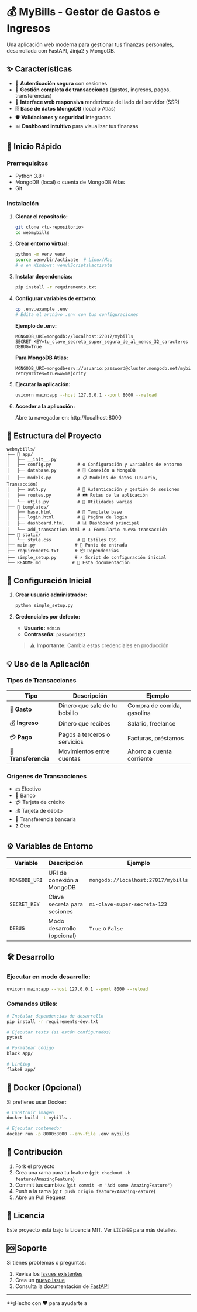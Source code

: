 # 💰 MyBills - Gestor de Gastos e Ingresos

Una aplicación web moderna para gestionar tus finanzas personales, desarrollada con FastAPI, Jinja2 y MongoDB.

## ✨ Características

- 🔐 **Autenticación segura** con sesiones
- 💸 **Gestión completa de transacciones** (gastos, ingresos, pagos, transferencias)
- 🎨 **Interface web responsiva** renderizada del lado del servidor (SSR)
- 🗄️ **Base de datos MongoDB** (local o Atlas)
- 🛡️ **Validaciones y seguridad** integradas
- 📊 **Dashboard intuitivo** para visualizar tus finanzas

## 🚀 Inicio Rápido

### Prerrequisitos

- Python 3.8+
- MongoDB (local) o cuenta de MongoDB Atlas
- Git

### Instalación

1. **Clonar el repositorio:**
   ```bash
   git clone <tu-repositorio>
   cd webmybills
   ```

2. **Crear entorno virtual:**
   ```bash
   python -m venv venv
   source venv/bin/activate  # Linux/Mac
   # o en Windows: venv\Scripts\activate
   ```

3. **Instalar dependencias:**
   ```bash
   pip install -r requirements.txt
   ```

4. **Configurar variables de entorno:**
   ```bash
   cp .env.example .env
   # Edita el archivo .env con tus configuraciones
   ```

   **Ejemplo de .env:**
   ```env
   MONGODB_URI=mongodb://localhost:27017/mybills
   SECRET_KEY=tu_clave_secreta_super_segura_de_al_menos_32_caracteres
   DEBUG=True
   ```

   **Para MongoDB Atlas:**
   ```env
   MONGODB_URI=mongodb+srv://usuario:password@cluster.mongodb.net/mybills?retryWrites=true&w=majority
   ```

5. **Ejecutar la aplicación:**
   ```bash
   uvicorn main:app --host 127.0.0.1 --port 8000 --reload
   ```

6. **Acceder a la aplicación:**
   
   Abre tu navegador en: http://localhost:8000

## 📁 Estructura del Proyecto

```
webmybills/
├── 📁 app/
│   ├── __init__.py
│   ├── config.py          # ⚙️ Configuración y variables de entorno
│   ├── database.py        # 🗄️ Conexión a MongoDB
│   ├── models.py          # 📋 Modelos de datos (Usuario, Transacción)
│   ├── auth.py            # 🔐 Autenticación y gestión de sesiones
│   ├── routes.py          # 🛤️ Rutas de la aplicación
│   └── utils.py           # 🔧 Utilidades varias
├── 📁 templates/
│   ├── base.html          # 🎨 Template base
│   ├── login.html         # 🔑 Página de login
│   ├── dashboard.html     # 📊 Dashboard principal
│   └── add_transaction.html # ➕ Formulario nueva transacción
├── 📁 static/
│   └── style.css          # 🎨 Estilos CSS
├── main.py               # 🚀 Punto de entrada
├── requirements.txt      # 📦 Dependencias
├── simple_setup.py       # ⚡ Script de configuración inicial
└── README.md            # 📖 Esta documentación
```

## 👤 Configuración Inicial

1. **Crear usuario administrador:**
   ```bash
   python simple_setup.py
   ```

2. **Credenciales por defecto:**
   - **Usuario:** `admin`
   - **Contraseña:** `password123`

   > ⚠️ **Importante:** Cambia estas credenciales en producción

## 💡 Uso de la Aplicación

### Tipos de Transacciones

| Tipo | Descripción | Ejemplo |
|------|-------------|---------|
| 💸 **Gasto** | Dinero que sale de tu bolsillo | Compra de comida, gasolina |
| 💰 **Ingreso** | Dinero que recibes | Salario, freelance |
| 💳 **Pago** | Pagos a terceros o servicios | Facturas, préstamos |
| 🔄 **Transferencia** | Movimientos entre cuentas | Ahorro a cuenta corriente |

### Orígenes de Transacciones

- 💵 Efectivo
- 🏦 Banco
- 💳 Tarjeta de crédito
- 💰 Tarjeta de débito
- 📱 Transferencia bancaria
- ❓ Otro

## ⚙️ Variables de Entorno

| Variable | Descripción | Ejemplo |
|----------|-------------|---------|
| `MONGODB_URI` | URI de conexión a MongoDB | `mongodb://localhost:27017/mybills` |
| `SECRET_KEY` | Clave secreta para sesiones | `mi-clave-super-secreta-123` |
| `DEBUG` | Modo desarrollo (opcional) | `True` o `False` |

## 🛠️ Desarrollo

### Ejecutar en modo desarrollo:
```bash
uvicorn main:app --host 127.0.0.1 --port 8000 --reload
```

### Comandos útiles:
```bash
# Instalar dependencias de desarrollo
pip install -r requirements-dev.txt

# Ejecutar tests (si están configurados)
pytest

# Formatear código
black app/

# Linting
flake8 app/
```

## 🐳 Docker (Opcional)

Si prefieres usar Docker:

```bash
# Construir imagen
docker build -t mybills .

# Ejecutar contenedor
docker run -p 8000:8000 --env-file .env mybills
```

## 🤝 Contribución

1. Fork el proyecto
2. Crea una rama para tu feature (`git checkout -b feature/AmazingFeature`)
3. Commit tus cambios (`git commit -m 'Add some AmazingFeature'`)
4. Push a la rama (`git push origin feature/AmazingFeature`)
5. Abre un Pull Request

## 📝 Licencia

Este proyecto está bajo la Licencia MIT. Ver `LICENSE` para más detalles.

## 🆘 Soporte

Si tienes problemas o preguntas:

1. Revisa los [Issues existentes](../../issues)
2. Crea un [nuevo Issue](../../issues/new)
3. Consulta la documentación de [FastAPI](https://fastapi.tiangolo.com/)

---

**¡Hecho con ❤️ para ayudarte a